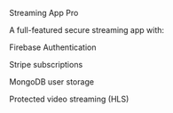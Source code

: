 Streaming App Pro

A full-featured secure streaming app with:

Firebase Authentication

Stripe subscriptions

MongoDB user storage

Protected video streaming (HLS)
